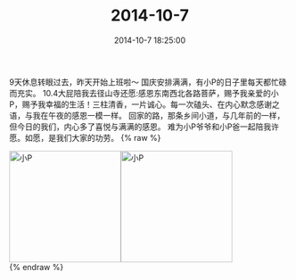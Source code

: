﻿---
title: "2014-10-7"
date: 2014-10-7 18:25:00
tags: 文字
categories: 妈妈
---
9天休息转眼过去，昨天开始上班啦～
国庆安排满满，有小P的日子里每天都忙碌而充实。
10.4大屁陪我去径山寺还愿:感恩东南西北各路菩萨，赐予我亲爱的小P，赐予我幸福的生活！三柱清香，一片诚心。每一次磕头、在内心默念感谢之语，与我在午夜的感恩一模一样。
回家的路，那条乡间小道，与几年前的一样，但今日的我们，内心多了喜悦与满满的感恩。
难为小P爷爷和小P爸一起陪我许愿。如愿，是我们大家的功劳。
{% raw %}
<div style="width:500 px">
<div style="float:left; width:100 px"><img src="/images/微信图片_20171010183756.jpg" width="200" alt="小P"></div>
<div style="float:left; width:100 px"><img src="/images/微信图片_20171010183809.jpg" width="200" alt="小P"></div>
<div style="clear:both"></div>
</div>
{% endraw %}